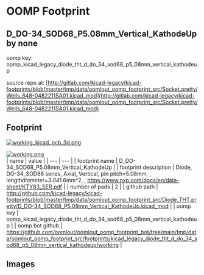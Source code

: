 # OOMP Footprint  
## D_DO-34_SOD68_P5.08mm_Vertical_KathodeUp  by none  
  
oomp key: oomp_kicad_legacy_diode_tht_d_do_34_sod68_p5_08mm_vertical_kathodeup  
  
source repo at: [http://gitlab.com/kicad-legacy/kicad-footprints/blob/master/tmp/data/oomlout_oomp_footprint_src/Socket.pretty/Wells_648-0482211SA01.kicad_mod](http://gitlab.com/kicad-legacy/kicad-footprints/blob/master/tmp/data/oomlout_oomp_footprint_src/Socket.pretty/Wells_648-0482211SA01.kicad_mod)  
## Footprint  
  
[![working_kicad_pcb_3d.png](working_kicad_pcb_3d_600.png)](working_kicad_pcb_3d.png)  
  
[![working.png](working_600.png)](working.png)  
| name | value | 
| --- | --- | 
| footprint name | D_DO-34_SOD68_P5.08mm_Vertical_KathodeUp | 
| footprint description | Diode, DO-34_SOD68 series, Axial, Vertical, pin pitch=5.08mm, , length*diameter=3.04*1.6mm^2, , https://www.nxp.com/docs/en/data-sheet/KTY83_SER.pdf | 
| number of pads | 2 | 
| github path | http://github.com/kicad-legacy/kicad-footprints/blob/master/tmp/data/oomlout_oomp_footprint_src/Diode_THT.pretty/D_DO-34_SOD68_P5.08mm_Vertical_KathodeUp.kicad_mod | 
| oomp key | oomp_kicad_legacy_diode_tht_d_do_34_sod68_p5_08mm_vertical_kathodeup | 
| oomp bot github | https://github.com/oomlout/oomlout_oomp_footprint_bot/tree/main/tmp/data/oomlout_oomp_footprint_src/footprints/kicad_legacy_diode_tht_d_do_34_sod68_p5_08mm_vertical_kathodeup/working | 
## Images  
